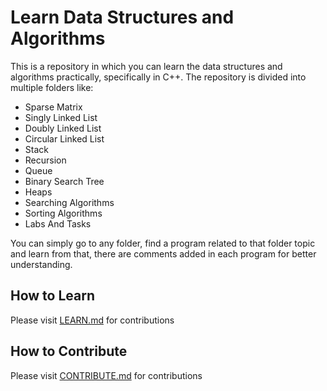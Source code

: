 # Learn Data Structures and Algorithms

This is a repository in which you can learn the data structures and algorithms practically, specifically in C++. The repository is divided into multiple folders like:
- Sparse Matrix
- Singly Linked List
- Doubly Linked List
- Circular Linked List
- Stack
- Recursion
- Queue
- Binary Search Tree
- Heaps
- Searching Algorithms
- Sorting Algorithms
- Labs And Tasks

You can simply go to any folder, find a program related to that folder topic and learn from that, there are comments added in each program for better understanding.


## How to Learn

Please visit [LEARN.md](https://github.com/ShehrozIrfan/learn-dsa/blob/master/LEARN.md) for contributions

## How to Contribute

Please visit [CONTRIBUTE.md](https://github.com/ShehrozIrfan/learn-dsa/blob/master/CONTRIBUTING.md) for contributions
